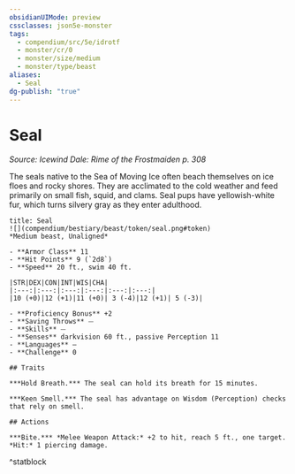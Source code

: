 ```yaml
---
obsidianUIMode: preview
cssclasses: json5e-monster
tags:
  - compendium/src/5e/idrotf
  - monster/cr/0
  - monster/size/medium
  - monster/type/beast
aliases:
  - Seal
dg-publish: "true"
---
```

# Seal
*Source: Icewind Dale: Rime of the Frostmaiden p. 308*  

The seals native to the Sea of Moving Ice often beach themselves on ice floes and rocky shores. They are acclimated to the cold weather and feed primarily on small fish, squid, and clams. Seal pups have yellowish-white fur, which turns silvery gray as they enter adulthood.

```ad-statblock
title: Seal
![](compendium/bestiary/beast/token/seal.png#token)
*Medium beast, Unaligned*

- **Armor Class** 11 
- **Hit Points** 9 (`2d8`)
- **Speed** 20 ft., swim 40 ft.

|STR|DEX|CON|INT|WIS|CHA|
|:---:|:---:|:---:|:---:|:---:|:---:|
|10 (+0)|12 (+1)|11 (+0)| 3 (-4)|12 (+1)| 5 (-3)|

- **Proficiency Bonus** +2
- **Saving Throws** ⏤
- **Skills** ⏤
- **Senses** darkvision 60 ft., passive Perception 11
- **Languages** —
- **Challenge** 0

## Traits

***Hold Breath.*** The seal can hold its breath for 15 minutes.

***Keen Smell.*** The seal has advantage on Wisdom (Perception) checks that rely on smell.

## Actions

***Bite.*** *Melee Weapon Attack:* +2 to hit, reach 5 ft., one target. *Hit:* 1 piercing damage.
```
^statblock